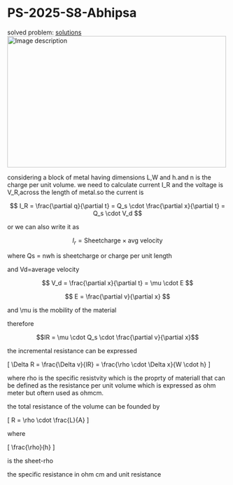 

# PS-2025-S8-Abhipsa
solved problem: [solutions](https://www.dropbox.com/scl/fi/5rqmi5yh19mftt9z2mfig/PS-Day-1.pdf?rlkey=melm7zlwfyjr6z57oid2cx02k&st=qw25icdu&dl=0)
<img src="https://github.com/user-attachments/assets/fd4134f4-157f-4b62-b430-bfc1c74f6dd9" alt="Image description" width="500" height="300">


considering a block of metal having dimensions L,W and h.and n is the charge per unit volume.
we need to calculate current I_R and the voltage is V_R,across the length of metal.so the current is 


$$ I_R = \frac{\partial q}{\partial t} = Q_s \cdot \frac{\partial x}{\partial t} = Q_s \cdot V_d $$

or we can also write it as

$$ I_r = \text{Sheetcharge} \times \text{avg velocity} $$


where Qs = n*w*h is sheetcharge or charge per unit length


and Vd=average velocity 

$$ V_d = \frac{\partial x}{\partial t} = \mu \cdot E $$

$$ E = \frac{\partial v}{\partial x} $$


 and \mu is the mobility of the material


therefore 


$$IR = \mu \cdot Q_s \cdot \frac{\partial v}{\partial x}$$


the incremental resistance can be expressed



\[ \Delta R = \frac{\Delta v}{IR} = \frac{\rho \cdot \Delta x}{W \cdot h} \]


where rho is the specific resistvity which is the proprty of materiall that can be defined as the resistance per unit volume which is expressed as ohm meter but oftern used as ohmcm.

the total resistance of the volume can be founded by 



\[ R = \rho \cdot \frac{L}{A} \]


where 


\[ \frac{\rho}{h} \]


is the sheet-rho

the specific resistance in ohm cm and unit resistance

 





















